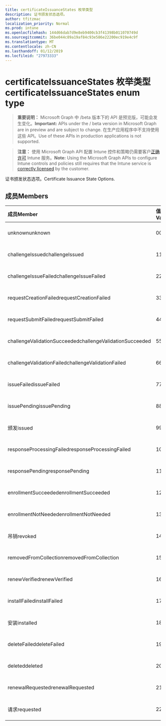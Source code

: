 ```yaml
---
title: certificateIssuanceStates 枚举类型
description: 证书颁发状态选项。
author: tfitzmac
localization_priority: Normal
ms.prod: intune
ms.openlocfilehash: 144d66dab7d9e8eb9400cb3f41398b011070749d
ms.sourcegitcommit: 36be044c89a19af84c93e586e22200ec919e4c9f
ms.translationtype: MT
ms.contentlocale: zh-CN
ms.lasthandoff: 01/12/2019
ms.locfileid: "27973333"
---
```

# <a name="certificateissuancestates-enum-type"></a><span data-ttu-id="26616-103">certificateIssuanceStates 枚举类型</span><span class="sxs-lookup"><span data-stu-id="26616-103">certificateIssuanceStates enum type</span></span>

> <span data-ttu-id="26616-104">**重要说明：** Microsoft Graph 中 /beta 版本下的 API 是预览版，可能会发生变化。</span><span class="sxs-lookup"><span data-stu-id="26616-104">**Important:** APIs under the / beta version in Microsoft Graph are in preview and are subject to change.</span></span> <span data-ttu-id="26616-105">在生产应用程序中不支持使用这些 API。</span><span class="sxs-lookup"><span data-stu-id="26616-105">Use of these APIs in production applications is not supported.</span></span>

> <span data-ttu-id="26616-106">**注意：** 使用 Microsoft Graph API 配置 Intune 控件和策略仍需要客户[正确许可](https://go.microsoft.com/fwlink/?linkid=839381) Intune 服务。</span><span class="sxs-lookup"><span data-stu-id="26616-106">**Note:** Using the Microsoft Graph APIs to configure Intune controls and policies still requires that the Intune service is [correctly licensed](https://go.microsoft.com/fwlink/?linkid=839381) by the customer.</span></span>

<span data-ttu-id="26616-107">证书颁发状态选项。</span><span class="sxs-lookup"><span data-stu-id="26616-107">Certificate Issuance State Options.</span></span>
## <a name="members"></a><span data-ttu-id="26616-108">成员</span><span class="sxs-lookup"><span data-stu-id="26616-108">Members</span></span>
|<span data-ttu-id="26616-109">成员</span><span class="sxs-lookup"><span data-stu-id="26616-109">Member</span></span>|<span data-ttu-id="26616-110">值</span><span class="sxs-lookup"><span data-stu-id="26616-110">Value</span></span>|<span data-ttu-id="26616-111">说明</span><span class="sxs-lookup"><span data-stu-id="26616-111">Description</span></span>|
|:---|:---|:---|
|<span data-ttu-id="26616-112">unknown</span><span class="sxs-lookup"><span data-stu-id="26616-112">unknown</span></span>|<span data-ttu-id="26616-113">0</span><span class="sxs-lookup"><span data-stu-id="26616-113">0</span></span>|<span data-ttu-id="26616-114">尚未记录</span><span class="sxs-lookup"><span data-stu-id="26616-114">Not yet documented</span></span>|
|<span data-ttu-id="26616-115">challengeIssued</span><span class="sxs-lookup"><span data-stu-id="26616-115">challengeIssued</span></span>|<span data-ttu-id="26616-116">1</span><span class="sxs-lookup"><span data-stu-id="26616-116">1</span></span>|<span data-ttu-id="26616-117">尚未记录</span><span class="sxs-lookup"><span data-stu-id="26616-117">Not yet documented</span></span>|
|<span data-ttu-id="26616-118">challengeIssueFailed</span><span class="sxs-lookup"><span data-stu-id="26616-118">challengeIssueFailed</span></span>|<span data-ttu-id="26616-119">2</span><span class="sxs-lookup"><span data-stu-id="26616-119">2</span></span>|<span data-ttu-id="26616-120">尚未记录</span><span class="sxs-lookup"><span data-stu-id="26616-120">Not yet documented</span></span>|
|<span data-ttu-id="26616-121">requestCreationFailed</span><span class="sxs-lookup"><span data-stu-id="26616-121">requestCreationFailed</span></span>|<span data-ttu-id="26616-122">3</span><span class="sxs-lookup"><span data-stu-id="26616-122">3</span></span>|<span data-ttu-id="26616-123">尚未记录</span><span class="sxs-lookup"><span data-stu-id="26616-123">Not yet documented</span></span>|
|<span data-ttu-id="26616-124">requestSubmitFailed</span><span class="sxs-lookup"><span data-stu-id="26616-124">requestSubmitFailed</span></span>|<span data-ttu-id="26616-125">4</span><span class="sxs-lookup"><span data-stu-id="26616-125">4</span></span>|<span data-ttu-id="26616-126">尚未记录</span><span class="sxs-lookup"><span data-stu-id="26616-126">Not yet documented</span></span>|
|<span data-ttu-id="26616-127">challengeValidationSucceeded</span><span class="sxs-lookup"><span data-stu-id="26616-127">challengeValidationSucceeded</span></span>|<span data-ttu-id="26616-128">5</span><span class="sxs-lookup"><span data-stu-id="26616-128">5</span></span>|<span data-ttu-id="26616-129">尚未记录</span><span class="sxs-lookup"><span data-stu-id="26616-129">Not yet documented</span></span>|
|<span data-ttu-id="26616-130">challengeValidationFailed</span><span class="sxs-lookup"><span data-stu-id="26616-130">challengeValidationFailed</span></span>|<span data-ttu-id="26616-131">6</span><span class="sxs-lookup"><span data-stu-id="26616-131">6</span></span>|<span data-ttu-id="26616-132">尚未记录</span><span class="sxs-lookup"><span data-stu-id="26616-132">Not yet documented</span></span>|
|<span data-ttu-id="26616-133">issueFailed</span><span class="sxs-lookup"><span data-stu-id="26616-133">issueFailed</span></span>|<span data-ttu-id="26616-134">7</span><span class="sxs-lookup"><span data-stu-id="26616-134">7</span></span>|<span data-ttu-id="26616-135">尚未记录</span><span class="sxs-lookup"><span data-stu-id="26616-135">Not yet documented</span></span>|
|<span data-ttu-id="26616-136">issuePending</span><span class="sxs-lookup"><span data-stu-id="26616-136">issuePending</span></span>|<span data-ttu-id="26616-137">8</span><span class="sxs-lookup"><span data-stu-id="26616-137">8</span></span>|<span data-ttu-id="26616-138">尚未记录</span><span class="sxs-lookup"><span data-stu-id="26616-138">Not yet documented</span></span>|
|<span data-ttu-id="26616-139">颁发</span><span class="sxs-lookup"><span data-stu-id="26616-139">issued</span></span>|<span data-ttu-id="26616-140">9</span><span class="sxs-lookup"><span data-stu-id="26616-140">9</span></span>|<span data-ttu-id="26616-141">尚未记录</span><span class="sxs-lookup"><span data-stu-id="26616-141">Not yet documented</span></span>|
|<span data-ttu-id="26616-142">responseProcessingFailed</span><span class="sxs-lookup"><span data-stu-id="26616-142">responseProcessingFailed</span></span>|<span data-ttu-id="26616-143">10</span><span class="sxs-lookup"><span data-stu-id="26616-143">10</span></span>|<span data-ttu-id="26616-144">尚未记录</span><span class="sxs-lookup"><span data-stu-id="26616-144">Not yet documented</span></span>|
|<span data-ttu-id="26616-145">responsePending</span><span class="sxs-lookup"><span data-stu-id="26616-145">responsePending</span></span>|<span data-ttu-id="26616-146">11</span><span class="sxs-lookup"><span data-stu-id="26616-146">11</span></span>|<span data-ttu-id="26616-147">尚未记录</span><span class="sxs-lookup"><span data-stu-id="26616-147">Not yet documented</span></span>|
|<span data-ttu-id="26616-148">enrollmentSucceeded</span><span class="sxs-lookup"><span data-stu-id="26616-148">enrollmentSucceeded</span></span>|<span data-ttu-id="26616-149">12</span><span class="sxs-lookup"><span data-stu-id="26616-149">12</span></span>|<span data-ttu-id="26616-150">尚未记录</span><span class="sxs-lookup"><span data-stu-id="26616-150">Not yet documented</span></span>|
|<span data-ttu-id="26616-151">enrollmentNotNeeded</span><span class="sxs-lookup"><span data-stu-id="26616-151">enrollmentNotNeeded</span></span>|<span data-ttu-id="26616-152">13</span><span class="sxs-lookup"><span data-stu-id="26616-152">13</span></span>|<span data-ttu-id="26616-153">尚未记录</span><span class="sxs-lookup"><span data-stu-id="26616-153">Not yet documented</span></span>|
|<span data-ttu-id="26616-154">吊销</span><span class="sxs-lookup"><span data-stu-id="26616-154">revoked</span></span>|<span data-ttu-id="26616-155">14</span><span class="sxs-lookup"><span data-stu-id="26616-155">14</span></span>|<span data-ttu-id="26616-156">尚未记录</span><span class="sxs-lookup"><span data-stu-id="26616-156">Not yet documented</span></span>|
|<span data-ttu-id="26616-157">removedFromCollection</span><span class="sxs-lookup"><span data-stu-id="26616-157">removedFromCollection</span></span>|<span data-ttu-id="26616-158">15</span><span class="sxs-lookup"><span data-stu-id="26616-158">15</span></span>|<span data-ttu-id="26616-159">尚未记录</span><span class="sxs-lookup"><span data-stu-id="26616-159">Not yet documented</span></span>|
|<span data-ttu-id="26616-160">renewVerified</span><span class="sxs-lookup"><span data-stu-id="26616-160">renewVerified</span></span>|<span data-ttu-id="26616-161">16</span><span class="sxs-lookup"><span data-stu-id="26616-161">16</span></span>|<span data-ttu-id="26616-162">尚未记录</span><span class="sxs-lookup"><span data-stu-id="26616-162">Not yet documented</span></span>|
|<span data-ttu-id="26616-163">installFailed</span><span class="sxs-lookup"><span data-stu-id="26616-163">installFailed</span></span>|<span data-ttu-id="26616-164">17</span><span class="sxs-lookup"><span data-stu-id="26616-164">17</span></span>|<span data-ttu-id="26616-165">尚未记录</span><span class="sxs-lookup"><span data-stu-id="26616-165">Not yet documented</span></span>|
|<span data-ttu-id="26616-166">安装</span><span class="sxs-lookup"><span data-stu-id="26616-166">installed</span></span>|<span data-ttu-id="26616-167">18</span><span class="sxs-lookup"><span data-stu-id="26616-167">18</span></span>|<span data-ttu-id="26616-168">尚未记录</span><span class="sxs-lookup"><span data-stu-id="26616-168">Not yet documented</span></span>|
|<span data-ttu-id="26616-169">deleteFailed</span><span class="sxs-lookup"><span data-stu-id="26616-169">deleteFailed</span></span>|<span data-ttu-id="26616-170">19</span><span class="sxs-lookup"><span data-stu-id="26616-170">19</span></span>|<span data-ttu-id="26616-171">尚未记录</span><span class="sxs-lookup"><span data-stu-id="26616-171">Not yet documented</span></span>|
|<span data-ttu-id="26616-172">deleted</span><span class="sxs-lookup"><span data-stu-id="26616-172">deleted</span></span>|<span data-ttu-id="26616-173">20</span><span class="sxs-lookup"><span data-stu-id="26616-173">20</span></span>|<span data-ttu-id="26616-174">尚未记录</span><span class="sxs-lookup"><span data-stu-id="26616-174">Not yet documented</span></span>|
|<span data-ttu-id="26616-175">renewalRequested</span><span class="sxs-lookup"><span data-stu-id="26616-175">renewalRequested</span></span>|<span data-ttu-id="26616-176">21</span><span class="sxs-lookup"><span data-stu-id="26616-176">21</span></span>|<span data-ttu-id="26616-177">尚未记录</span><span class="sxs-lookup"><span data-stu-id="26616-177">Not yet documented</span></span>|
|<span data-ttu-id="26616-178">请求</span><span class="sxs-lookup"><span data-stu-id="26616-178">requested</span></span>|<span data-ttu-id="26616-179">22</span><span class="sxs-lookup"><span data-stu-id="26616-179">22</span></span>|<span data-ttu-id="26616-180">尚未记录</span><span class="sxs-lookup"><span data-stu-id="26616-180">Not yet documented</span></span>|





